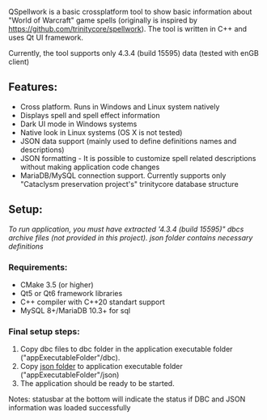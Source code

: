 QSpellwork is a basic crossplatform tool to show basic information about "World of Warcraft" game spells (originally is inspired by https://github.com/trinitycore/spellwork).
The tool is written in C++ and uses Qt UI framework.

Currently, the tool supports only 4.3.4 (build 15595) data (tested with enGB client)

## Features:
* Cross platform. Runs in Windows and Linux system natively
* Displays spell and spell effect information
* Dark UI mode in Windows systems
* Native look in Linux systems (OS X is not tested)
* JSON data support (mainly used to define definitions names and descriptions)
* JSON formatting - It is possible to customize spell related descriptions without making application code changes
* MariaDB/MySQL connection support. Currently supports only "Cataclysm preservation project's" trinitycore database structure

## Setup:
*To run application, you must have extracted '4.3.4 (build 15595)" dbcs archive files (not provided in this project).*
*json folder contains necessary definitions*

### Requirements:
* CMake 3.5 (or higher)
* Qt5 or Qt6 framework libraries
* C++ compiler with C++20 standart support
* MySQL 8+/MariaDB 10.3+ for sql

### Final setup steps:
1. Copy dbc files to dbc folder in the application executable folder ("appExecutableFolder"/dbc).
2. Copy [json folder](json) to application executable folder ("appExecutableFolder"/json)
3. The application should be ready to be started.

Notes: statusbar at the bottom will indicate the status if DBC and JSON information was loaded successfully
